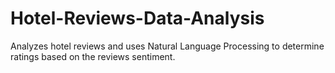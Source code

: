 # Hotel-Reviews-Data-Analysis
Analyzes hotel reviews and uses Natural Language Processing to determine ratings based on the reviews sentiment. 
